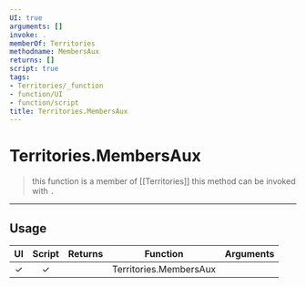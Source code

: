 ```yaml
---
UI: true
arguments: []
invoke: .
memberOf: Territories
methodname: MembersAux
returns: []
script: true
tags:
- Territories/_function
- function/UI
- function/script
title: Territories.MembersAux
---
```

# Territories.MembersAux
> this function is a member of [[Territories]]
> this method can be invoked with `.`
-----
## Usage
|  UI | Script | Returns | Function | Arguments |
|:---:|:------:|-------:|:--------:|:---------|
|✓|✓||Territories.MembersAux||

